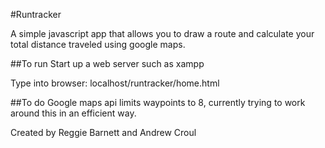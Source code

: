 #Runtracker

A simple javascript app that allows you to draw a route and calculate your total distance traveled using google maps.

##To run
Start up a web server such as xampp 

Type into browser: localhost/runtracker/home.html

##To do
Google maps api limits waypoints to 8, currently trying to work around this in an efficient way.



Created by Reggie Barnett and Andrew Croul
